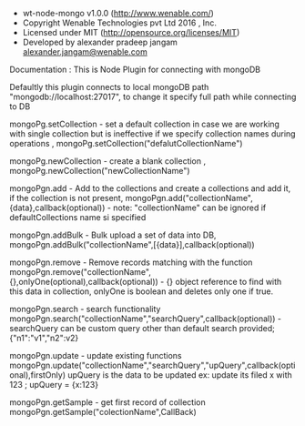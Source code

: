  * wt-node-mongo v1.0.0 (http://www.wenable.com/)
 * Copyright Wenable Technologies pvt Ltd 2016 , Inc.
 * Licensed under MIT (http://opensource.org/licenses/MIT)
 * Developed by alexander pradeep jangam alexander.jangam@wenable.com


Documentation :
This is Node Plugin for connecting with mongoDB

Defaultly this plugin connects to local mongoDB path "mongodb://localhost:27017", to change it specify full path while connecting to DB

mongoPg.setCollection  - set a default collection in case we are working with single collection but is ineffective if we specify collection names during operations ,
mongoPg.setCollection("defalutCollectionName")

mongoPg.newCollection - create a blank collection ,
mongoPg.newCollection("newCollectionName")

mongoPgn.add - Add to the collections and create a collections and add it, if the collection is not present,
mongoPgn.add("collectionName",{data},callback(optional)) - note: "collectionName" can be ignored if defaultCollections name si specified

mongoPgn.addBulk - Bulk upload a set of data into DB,
mongoPgn.addBulk("collectionName",[{data}],callback(optional))

mongoPgn.remove - Remove records matching with the function
mongoPgn.remove("collectionName",{},onlyOne(optional),callback(optional)) - {} object reference to find with this data in collection, onlyOne is boolean and deletes only one if true.

mongoPgn.search  - search functionality
mongoPgn.search("collectionName","searchQuery",callback(optional)) - searchQuery can be custom query other than default search provided; {"n1":"v1","n2":v2}

mongoPgn.update - update existing functions
mongoPgn.update("collectionName","searchQuery","upQuery",callback(optional),firstOnly) upQuery is the data to be updated ex: update its filed x with 123 ; upQuery = {x:123}


mongoPgn.getSample - get first record of collection
mongoPgn.getSample("colectionName",CallBack)
